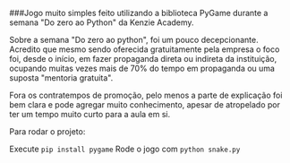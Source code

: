 ###Jogo muito simples feito utilizando a biblioteca PyGame durante a semana "Do zero ao Python" da Kenzie Academy.

Sobre a semana "Do zero ao python", foi um pouco decepcionante. Acredito que mesmo sendo oferecida gratuitamente pela empresa o foco foi, desde o início, em fazer propaganda direta ou indireta da instituição, ocupando muitas vezes mais de 70% do tempo em propaganda ou uma suposta "mentoria gratuita".

Fora os contratempos de promoção, pelo menos a parte de explicação foi bem clara e pode agregar muito conhecimento, apesar de atropelado por ter um tempo muito curto para a aula em si.

Para rodar o projeto:

Execute `pip install pygame`
Rode o jogo com `python snake.py`